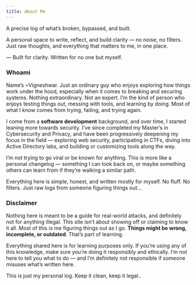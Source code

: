 ```yaml
---
title: About Me
---
```

A precise log of what’s broken, bypassed, and built.

A personal space to write, reflect, and build clarity — no noise, no filters. Just raw thoughts, and everything that matters to me, in one place.

— Built for clarity. Written for no one but myself.

### **Whoami**

Name’s ~Vigneshwar. Just an ordinary guy who enjoys exploring how things work under the hood, especially when it comes to breaking and securing systems. Nothing extraordinary. Not an expert. I’m the kind of person who enjoys testing things out, messing with tools, and learning by doing. Most of what I know comes from trying, failing, and trying again.

I come from a **software development** background, and over time, I started leaning more towards security. I’ve since completed my Master’s in Cybersecurity and Privacy, and have been progressively deepening my focus in the field — exploring web security, participating in CTFs, diving into Active Directory labs, and building or customizing tools along the way.

I’m not trying to go viral or be known for anything. This is more like a personal changelog — something I can look back on, or maybe something others can learn from if they’re walking a similar path.

Everything here is simple, honest, and written mostly for myself. No fluff. No filters. Just raw logs from someone figuring things out...

### **Disclaimer**

Nothing here is meant to be a guide for real-world attacks, and definitely not for anything illegal. This site isn’t about showing off or claiming to know it all. Most of this is me figuring things out as I go. **Things might be wrong, incomplete, or outdated**. That’s part of learning.

Everything shared here is for learning purposes only. If you’re using any of this knowledge, make sure you’re doing it responsibly and ethically. I’m not here to tell you what to do — and I’m definitely not responsible if someone misuses what’s written here.

This is just my personal log. Keep it clean, keep it legal..
